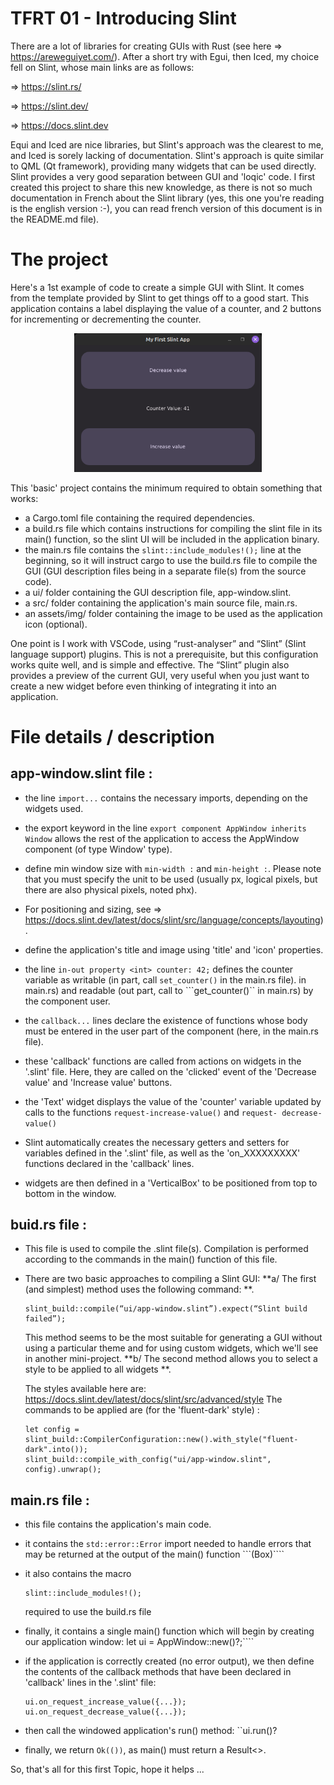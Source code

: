 # TFRT 01 - Introducing Slint

There are a lot of libraries for creating GUIs with Rust (see here => https://areweguiyet.com/). After a short try with Egui, then Iced, my choice fell on Slint, whose main links are as follows:

 => https://slint.rs/

 => https://slint.dev/ 

 => https://docs.slint.dev

Equi and Iced are nice libraries, but Slint's approach was the clearest to me, and Iced is sorely lacking of documentation.
Slint's approach is quite similar to QML (Qt framework), providing many widgets that can be used directly.
Slint provides a very good separation between GUI and 'loqic' code.
I first created this project to share this new knowledge, as there is not so much documentation in French about the Slint library (yes, this one you're reading is the english version :-), you can read french version of this document is in the README.md file).

# The project

Here's a 1st example of code to create a simple GUI with Slint. It comes from the template provided by Slint to get things off to a good start. This application contains a label displaying the value of a counter, and 2 buttons for incrementing or decrementing the counter.

<p align="center">
  <img width="300" src="/01_Introducing_Slint.png">
</p>

This 'basic' project contains the minimum required to obtain something that works:
 - a Cargo.toml file containing the required dependencies.
 - a build.rs file which contains instructions for compiling the slint file in its main() function, so the slint UI will be included in the application binary.
 - the main.rs file contains the ```slint::include_modules!();``` line at the beginning, so it will instruct cargo to use the build.rs file to compile the GUI (GUI description files being in a separate file(s) from the source code).
 - a ui/ folder containing the GUI description file, app-window.slint.
 - a src/ folder containing the application's main source file, main.rs.
 - an assets/img/ folder containing the image to be used as the application icon (optional).

One point is I work with VSCode, using “rust-analyser” and “Slint” (Slint language support) plugins. This is not a prerequisite, but this configuration works quite well, and is simple and effective. 
The “Slint” plugin also provides a preview of the current GUI, very useful when you just want to create a new widget before even thinking of integrating it into an application. 


# File details / description 
## app-window.slint file :

 - the line ``import...`` contains the necessary imports, depending on the widgets used.
 - the export keyword in the line ``export component AppWindow inherits Window`` allows the rest of the application to access the AppWindow component (of type
   Window' type).
 - define min window size with ```min-width :``` and ```min-height :```. Please note that you must specify the unit to be used (usually px, logical pixels,
   but there are also physical pixels, noted phx).
 - For positioning and sizing, see => https://docs.slint.dev/latest/docs/slint/src/language/concepts/layouting).
 - define the application's title and image using 'title' and 'icon' properties.
 - the line ```in-out property <int> counter: 42;``` defines the counter variable as writable (in part, call ```set_counter()``` in the main.rs file).
   in main.rs) and readable (out part, call to ```get_counter()`` in main.rs) by the component user.
 - the ``callback...`` lines declare the existence of functions whose body must be entered in the user part of the component (here, in the
   main.rs file).
 - these 'callback' functions are called from actions on widgets in the '.slint' file. Here, they are called on the 'clicked' event of the 'Decrease value' and 'Increase value' buttons.

 - the 'Text' widget displays the value of the 'counter' variable updated by calls to the functions ```request-increase-value()``` and ```request-
   decrease-value()```
 - Slint automatically creates the necessary getters and setters for variables defined in the '.slint' file, as well as the 'on_XXXXXXXXX' functions
   declared in the 'callback' lines.
 - widgets are then defined in a 'VerticalBox' to be positioned from top to bottom in the window.

## buid.rs file :
 - This file is used to compile the .slint file(s). Compilation is performed according to the commands in the main() function of this file.
 - There are two basic approaches to compiling a Slint GUI:
   **a/ The first (and simplest) method uses the following command: **.
   ```
   slint_build::compile(“ui/app-window.slint”).expect(“Slint build failed”);
   ```
      This method seems to be the most suitable for generating a GUI without using a particular theme and for using custom widgets, which we'll see
      in another mini-project.
   **b/ The second method allows you to select a style to be applied to all widgets **.
   
      The styles available here are: https://docs.slint.dev/latest/docs/slint/src/advanced/style
      The commands to be applied are (for the 'fluent-dark' style) :
      ```
    let config = slint_build::CompilerConfiguration::new().with_style("fluent-dark".into());
    slint_build::compile_with_config("ui/app-window.slint", config).unwrap();
      ```
   
## main.rs file :
  - this file contains the application's main code.    
  - it contains the ``std::error::Error`` import needed to handle errors that may be returned at the output of the main() function ```(Box<dyn Error>)````
  - it also contains the macro
    ```
    slint::include_modules!();
    ```
    required to use the build.rs file
    
  - finally, it contains a single main() function which will begin by creating our application window:
    let ui = AppWindow::new()?;````
    
  - if the application is correctly created (no error output), we then define the contents of the callback methods that have been declared in 'callback' lines
    in the '.slint' file:
    ```
	ui.on_request_increase_value({...});
	ui.on_request_decrease_value({...});
    ```

  - then call the windowed application's run() method: ``ui.run()?   
  - finally, we return ```Ok(())```, as main() must return a Result<>.


So, that's all for this first Topic, hope it helps ...
